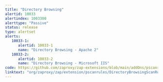 ```yaml
---
title: "Directory Browsing"
alertid: 10033
alertindex: 1003300
alerttype: "Passive"
status: release
type: alertset
alerts:
   10033-1:
      alertid: 10033-1
      name: "Directory Browsing - Apache 2"
   10033-2:
      alertid: 10033-2
      name: "Directory Browsing - Microsoft IIS"
code: https://github.com/zaproxy/zap-extensions/blob/main/addOns/pscanrules/src/main/java/org/zaproxy/zap/extension/pscanrules/DirectoryBrowsingScanRule.java
linktext: "org/zaproxy/zap/extension/pscanrules/DirectoryBrowsingScanRule.java"
---
```

